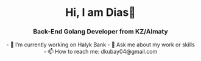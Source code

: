 <div id="header" align="center">
<h1>Hi, I am Dias👋</h1>
<h3>Back-End Golang Developer from KZ/Almaty</h3>
- 🔭 I’m currently working on Halyk Bank
- 💬 Ask me about my work or skills
- 📫 How to reach me: dkubay04@gmail.com


<!--
**KDias-code/KDias-code** is a ✨ _special_ ✨ repository because its `README.md` (this file) appears on your GitHub profile.

Here are some ideas to get you started:

- 🔭 I’m currently working on ...
- 🌱 I’m currently learning ...
- 👯 I’m looking to collaborate on ...
- 🤔 I’m looking for help with ...
- 💬 Ask me about ...
- 📫 How to reach me: ...
- 😄 Pronouns: ...
- ⚡ Fun fact: ...
-->
